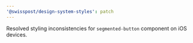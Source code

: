 ```yaml
---
'@swisspost/design-system-styles': patch
---
```


Resolved styling inconsistencies for `segmented-button` component on iOS devices.
